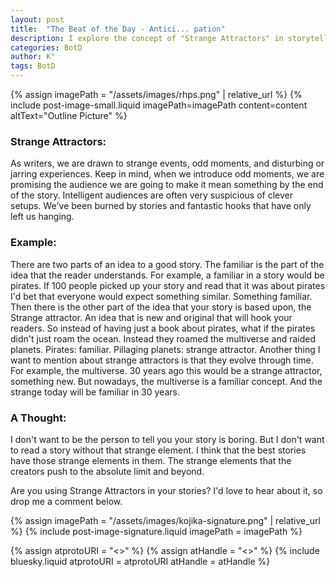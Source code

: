 ```yaml
---
layout: post
title:  "The Beat of the Day - Antici... pation"
description: I explore the concept of "Strange Attractors" in storytelling - the unique, odd elements that hook readers beyond the familiar. Using the example of multiverse pirates, I demonstrate how combining familiar concepts with strange elements creates compelling narratives. However, I emphasize that these strange elements must pay off by the story's end, as audiences have grown wary of unfulfilled setups. Importantly, what's strange today may become familiar tomorrow, pushing writers to constantly innovate.
categories: BotD
author: K°
tags: BotD
---
```


<div>
{% assign imagePath = "/assets/images/rhps.png" | relative_url %}
{% include post-image-small.liquid imagePath=imagePath content=content
altText="Outline Picture" %}
</div>

### Strange Attractors:
As writers, we are drawn to strange events, odd moments, and disturbing or jarring experiences. Keep in mind, when we introduce odd moments, we are promising the audience we are going to make it mean something by the end of the story. Intelligent audiences are often very suspicious of clever setups. We've been burned by stories and fantastic hooks that have only left us hanging.

### Example:
There are two parts of an idea to a good story. The familiar is the part of the idea that the reader understands. For example, a familiar in a story would be pirates. If 100 people picked up your story and read that it was about pirates I'd bet that everyone would expect something similar. Something familiar. Then there is the other part of the idea that your story is based upon, the Strange attractor. An idea that is new and original that will hook your readers. So instead of having just a book about pirates, what if the pirates didn't just roam the ocean. Instead they roamed the multiverse and raided planets. Pirates: familiar. Pillaging planets: strange attractor. Another thing I want to mention about strange attractors is that they evolve through time. For example, the multiverse. 30 years ago this would be a strange attractor, something new. But nowadays, the multiverse is a familiar concept. And the strange today will be familiar in 30 years.

### A Thought:
I don't want to be the person to tell you your story is boring. But I don't want to read a story without that strange element. I think that the best stories have those strange elements in them. The strange elements that the creators push to the absolute limit and beyond.

Are you using Strange Attractors in your stories? I'd love to hear about it, so drop me a comment below.

<!-- signature -->
{% assign imagePath = "/assets/images/kojika-signature.png" | relative_url %}
{% include post-image-signature.liquid imagePath = imagePath %}

<!-- comments -->
{% assign atprotoURI = "<<atprotoURI>>" %}
{% assign atHandle = "<<atHandle>>" %}
{% include bluesky.liquid atprotoURI = atprotoURI atHandle = atHandle %}
